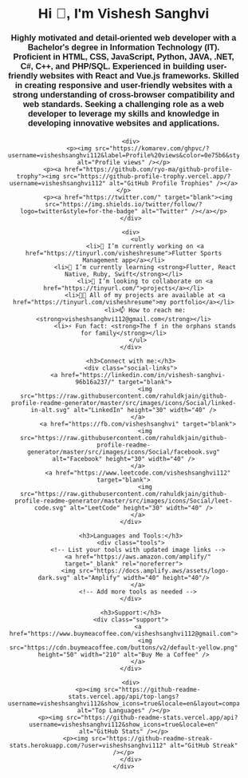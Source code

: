 <!DOCTYPE html>
<html lang="en">
<head>
    <meta charset="UTF-8">
    <meta name="viewport" content="width=device-width, initial-scale=1.0">
    <title>Vishesh Sanghvi</title>
    <style>
        body {
            font-family: Arial, sans-serif;
        }
        .container {
            text-align: center;
            padding: 20px;
        }
        h1 {
            margin-bottom: 10px;
        }
        h3 {
            margin-bottom: 20px;
        }
        .social-links img {
            margin: 0 10px;
        }
        .tools img {
            margin: 5px;
        }
        .support img {
            margin: 0;
        }
    </style>
</head>
<body>
    <div class="container">
        <h1>Hi 👋, I'm Vishesh Sanghvi</h1>
        <h3>
            Highly motivated and detail-oriented web developer with a Bachelor's degree in Information Technology (IT). Proficient in HTML, CSS, JavaScript, Python, JAVA, .NET, C#, C++, and PHP/SQL. Experienced in building user-friendly websites with React and Vue.js frameworks. Skilled in creating responsive and user-friendly websites with a strong understanding of cross-browser compatibility and web standards. Seeking a challenging role as a web developer to leverage my skills and knowledge in developing innovative websites and applications.
        </h3>
        
        <div>
            <p><img src="https://komarev.com/ghpvc/?username=visheshsanghvi112&label=Profile%20views&color=0e75b6&style=flat" alt="Profile views" /></p>
            <p><a href="https://github.com/ryo-ma/github-profile-trophy"><img src="https://github-profile-trophy.vercel.app/?username=visheshsanghvi112" alt="GitHub Profile Trophies" /></a></p>
            <p><a href="https://twitter.com/" target="blank"><img src="https://img.shields.io/twitter/follow/?logo=twitter&style=for-the-badge" alt="Twitter" /></a></p>
        </div>
        
        <div>
            <ul>
                <li>🔭 I’m currently working on <a href="https://tinyurl.com/visheshresume">Flutter Sports Management app</a></li>
                <li>🌱 I’m currently learning <strong>Flutter, React Native, Ruby, Swift</strong></li>
                <li>👯 I’m looking to collaborate on <a href="https://tinyurl.com/">projects</a></li>
                <li>👨‍💻 All of my projects are available at <a href="https://tinyurl.com/visheshresume">my portfolio</a></li>
                <li>📫 How to reach me: <strong>visheshsanghvi112@gmail.com</strong></li>
                <li>⚡ Fun fact: <strong>The f in the orphans stands for family</strong></li>
            </ul>
        </div>

        <h3>Connect with me:</h3>
        <div class="social-links">
            <a href="https://linkedin.com/in/vishesh-sanghvi-96b16a237/" target="blank">
                <img src="https://raw.githubusercontent.com/rahuldkjain/github-profile-readme-generator/master/src/images/icons/Social/linked-in-alt.svg" alt="LinkedIn" height="30" width="40" />
            </a>
            <a href="https://fb.com/visheshsanghvi" target="blank">
                <img src="https://raw.githubusercontent.com/rahuldkjain/github-profile-readme-generator/master/src/images/icons/Social/facebook.svg" alt="Facebook" height="30" width="40" />
            </a>
            <a href="https://www.leetcode.com/visheshsanghvi112" target="blank">
                <img src="https://raw.githubusercontent.com/rahuldkjain/github-profile-readme-generator/master/src/images/icons/Social/leet-code.svg" alt="LeetCode" height="30" width="40" />
            </a>
        </div>

        <h3>Languages and Tools:</h3>
        <div class="tools">
            <!-- List your tools with updated image links -->
            <a href="https://aws.amazon.com/amplify/" target="_blank" rel="noreferrer">
                <img src="https://docs.amplify.aws/assets/logo-dark.svg" alt="Amplify" width="40" height="40"/>
            </a>
            <!-- Add more tools as needed -->
        </div>

        <h3>Support:</h3>
        <div class="support">
            <a href="https://www.buymeacoffee.com/visheshsanghvi112@gmail.com">
                <img src="https://cdn.buymeacoffee.com/buttons/v2/default-yellow.png" height="50" width="210" alt="Buy Me a Coffee" />
            </a>
        </div>

        <div>
            <p><img src="https://github-readme-stats.vercel.app/api/top-langs?username=visheshsanghvi112&show_icons=true&locale=en&layout=compact" alt="Top Languages" /></p>
            <p><img src="https://github-readme-stats.vercel.app/api?username=visheshsanghvi112&show_icons=true&locale=en" alt="GitHub Stats" /></p>
            <p><img src="https://github-readme-streak-stats.herokuapp.com/?user=visheshsanghvi112" alt="GitHub Streak" /></p>
        </div>
    </div>
</body>
</html>
